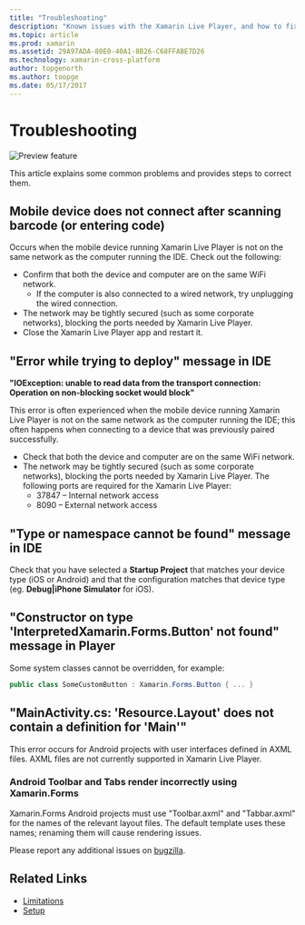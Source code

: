 ```yaml
---
title: "Troubleshooting"
description: "Known issues with the Xamarin Live Player, and how to fix them."
ms.topic: article
ms.prod: xamarin
ms.assetid: 29A97ADA-80E0-40A1-8B26-C68FFABE7D26
ms.technology: xamarin-cross-platform
author: topgenorth
ms.author: toopge
ms.date: 05/17/2017
---
```


# Troubleshooting

![Preview feature](~/media/shared/preview.png)

This article explains some common problems and provides steps to correct them.


## Mobile device does not connect after scanning barcode (or entering code)

Occurs when the mobile device running Xamarin Live Player is not on the
same network as the computer running the IDE. Check out the following:

- Confirm that both the device and computer are on the same WiFi network.
  - If the computer is also connected to a wired network, try unplugging the wired connection.
- The network may be tightly secured (such as some corporate networks), blocking the ports needed by Xamarin Live Player.
- Close the Xamarin Live Player app and restart it.


## "Error while trying to deploy" message in IDE

**"IOException: unable to read data from the transport connection: Operation on non-blocking socket would block"**

This error is often experienced when the mobile device running Xamarin Live Player is not on the
same network as the computer running the IDE; this often happens when connecting to a device that was previously
paired successfully.

* Check that both the device and computer are on the same WiFi network.
* The network may be tightly secured (such as some corporate networks), blocking the ports needed by Xamarin Live Player. The following ports are required for the Xamarin Live Player:
  * 37847 – Internal network access 
  * 8090 – External network access

## "Type or namespace cannot be found" message in IDE

Check that you have selected a **Startup Project** that matches your device type (iOS or Android)
and that the configuration matches that device type (eg. **Debug|iPhone Simulator** for iOS).

## "Constructor on type 'InterpretedXamarin.Forms.Button' not found" message in Player

Some system classes cannot be overridden, for example:

```csharp
public class SomeCustomButton : Xamarin.Forms.Button { ... }
```

## "MainActivity.cs: 'Resource.Layout' does not contain a definition for 'Main'"

This error occurs for Android projects with user interfaces defined in AXML files.
AXML files are not currently supported in Xamarin Live Player.

### Android Toolbar and Tabs render incorrectly using Xamarin.Forms

Xamarin.Forms Android projects must use "Toolbar.axml" and "Tabbar.axml"
for the names of the relevant layout files. The default template
uses these names; renaming them will cause rendering issues.


Please report any additional issues on [bugzilla](https://aka.ms/live-player-report-issue).


## Related Links

- [Limitations](~/tools/live-player/limitations.md)
- [Setup](~/tools/live-player/install.md)
